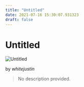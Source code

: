 ```yaml
---
title: "Untitled"
date: 2021-07-16 15:30:07.931323
draft: false
---
```


# Untitled

![Untitled](../images/9c4ff765-e674-11eb-b966-60f262b60b65.png)

by *whitejustin*



> No description provided.